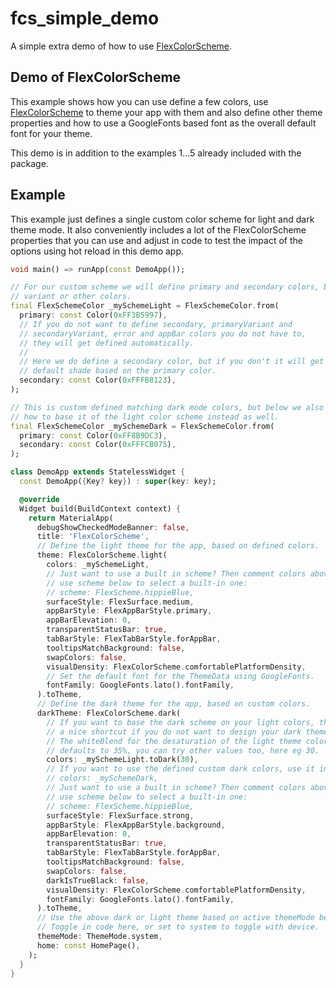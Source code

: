 # fcs_simple_demo

A simple extra demo of how to use [FlexColorScheme](https://pub.dev/packages/flex_color_scheme).

## Demo of FlexColorScheme

This example shows how you can use define a few colors, use 
[FlexColorScheme](https://pub.dev/packages/flex_color_scheme)
to theme your app with them and also define other theme
properties and how to use a GoogleFonts based font as the overall default
font for your theme.

This demo is in addition to the examples 1...5 already included with the
package.

## Example

This example just defines a single custom color scheme for light and dark
theme mode. It also conveniently includes a lot of the FlexColorScheme 
properties that you can use and adjust in code to test the impact of the
options using hot reload in this demo app.

```dart
void main() => runApp(const DemoApp());

// For our custom scheme we will define primary and secondary colors, but no
// variant or other colors.
final FlexSchemeColor _mySchemeLight = FlexSchemeColor.from(
  primary: const Color(0xFF3B5997),
  // If you do not want to define secondary, primaryVariant and
  // secondaryVariant, error and appBar colors you do not have to,
  // they will get defined automatically.
  //
  // Here we do define a secondary color, but if you don't it will get a
  // default shade based on the primary color.
  secondary: const Color(0xFFFB8123),
);

// This is custom defined matching dark mode colors, but below we also show
// how to base it of the light color scheme instead as well.
final FlexSchemeColor _mySchemeDark = FlexSchemeColor.from(
  primary: const Color(0xFF8B9DC3),
  secondary: const Color(0xFFFCB075),
);

class DemoApp extends StatelessWidget {
  const DemoApp({Key? key}) : super(key: key);

  @override
  Widget build(BuildContext context) {
    return MaterialApp(
      debugShowCheckedModeBanner: false,
      title: 'FlexColorScheme',
      // Define the light theme for the app, based on defined colors.
      theme: FlexColorScheme.light(
        colors: _mySchemeLight,
        // Just want to use a built in scheme? Then comment colors above and
        // use scheme below to select a built-in one:
        // scheme: FlexScheme.hippieBlue,
        surfaceStyle: FlexSurface.medium,
        appBarStyle: FlexAppBarStyle.primary,
        appBarElevation: 0,
        transparentStatusBar: true,
        tabBarStyle: FlexTabBarStyle.forAppBar,
        tooltipsMatchBackground: false,
        swapColors: false,
        visualDensity: FlexColorScheme.comfortablePlatformDensity,
        // Set the default font for the ThemeData using GoogleFonts.
        fontFamily: GoogleFonts.lato().fontFamily,
      ).toTheme,
      // Define the dark theme for the app, based on custom colors.
      darkTheme: FlexColorScheme.dark(
        // If you want to base the dark scheme on your light colors, this is
        // a nice shortcut if you do not want to design your dark theme.
        // The whiteBlend for the desaturation of the light theme colors
        // defaults to 35%, you can try other values too, here eg 30.
        colors: _mySchemeLight.toDark(30),
        // If you want to use the defined custom dark colors, use it instead:
        // colors: _mySchemeDark,
        // Just want to use a built in scheme? Then comment colors above and
        // use scheme below to select a built-in one:
        // scheme: FlexScheme.hippieBlue,
        surfaceStyle: FlexSurface.strong,
        appBarStyle: FlexAppBarStyle.background,
        appBarElevation: 0,
        transparentStatusBar: true,
        tabBarStyle: FlexTabBarStyle.forAppBar,
        tooltipsMatchBackground: false,
        swapColors: false,
        darkIsTrueBlack: false,
        visualDensity: FlexColorScheme.comfortablePlatformDensity,
        fontFamily: GoogleFonts.lato().fontFamily,
      ).toTheme,
      // Use the above dark or light theme based on active themeMode below.
      // Toggle in code here, or set to system to toggle with device.
      themeMode: ThemeMode.system,
      home: const HomePage(),
    );
  }
}
```